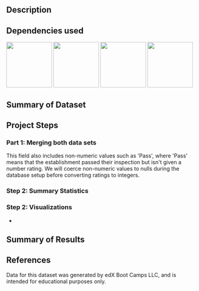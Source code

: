 ## Description


## Dependencies used
<img width="120" src = https://user-images.githubusercontent.com/107348074/236379504-0f0e8534-6435-4924-b72d-283946e03c4b.png>
<img width="120" src = https://user-images.githubusercontent.com/107348074/236379877-e0e3b90e-217f-4700-ade2-df8b5ef8f23b.png>
<img width="120" src =https://user-images.githubusercontent.com/107348074/236379730-0286f397-c9e0-4e0c-a91c-e07d64f6ceec.png>
<img width="120" src = https://user-images.githubusercontent.com/107348074/236379825-80dc02bc-46c1-46fa-9634-dc28cdcb5704.png>

## Summary of Dataset

## Project Steps
### Part 1: Merging both data sets 

 This field also includes non-numeric values such as 'Pass', where 'Pass' means that the establishment passed their inspection but isn't given a number rating. We will coerce non-numeric values to nulls during the database setup before converting ratings to integers.


### Step 2: Summary Statistics 

### Step 2: Visualizations
-
## Summary of Results 

## References
Data for this dataset was generated by edX Boot Camps LLC, and is intended for educational purposes only.
